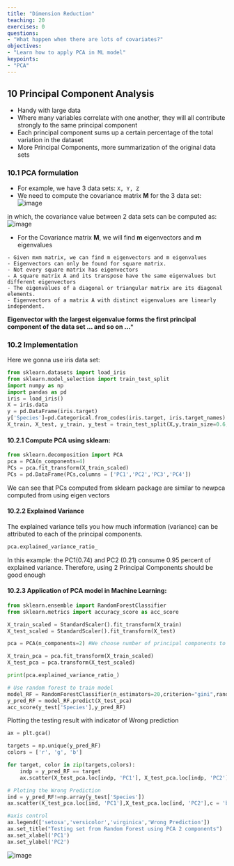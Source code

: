 ```yaml
---
title: "Dimension Reduction"
teaching: 20
exercises: 0
questions:
- "What happen when there are lots of covariates?"
objectives:
- "Learn how to apply PCA in ML model"
keypoints:
- "PCA"
---
```


## 10 Principal Component Analysis
- Handy with large data
- Where many variables correlate with one another, they will all contribute strongly to the same principal component
- Each principal component sums up a certain percentage of the total variation in the dataset
- More Principal Components, more summarization of the original data sets

### 10.1 PCA formulation
- For example, we have 3 data sets: `X, Y, Z`
- We need to compute the covariance matrix **M** for the 3 data set:
![image](https://user-images.githubusercontent.com/43855029/114459677-d67c0980-9bae-11eb-85b2-758a98f0cd29.png)

in which, the covariance value between 2 data sets can be computed as:
![image](https://user-images.githubusercontent.com/43855029/114459740-ea277000-9bae-11eb-9259-8ef1b233c0fa.png)

- For the Covariance matrix **M**, we will find **m** eigenvectors and **m** eigenvalues

```
- Given mxm matrix, we can find m eigenvectors and m eigenvalues
- Eigenvectors can only be found for square matrix.
- Not every square matrix has eigenvectors
- A square matrix A and its transpose have the same eigenvalues but different eigenvectors
- The eigenvalues of a diagonal or triangular matrix are its diagonal elements.
- Eigenvectors of a matrix A with distinct eigenvalues are linearly independent.
```

**Eigenvector with the largest eigenvalue forms the first principal component of the data set
… and so on …***

### 10.2 Implementation
Here we gonna use iris data set:
```python
from sklearn.datasets import load_iris
from sklearn.model_selection import train_test_split
import numpy as np
import pandas as pd
iris = load_iris()
X = iris.data
y = pd.DataFrame(iris.target)
y['Species']=pd.Categorical.from_codes(iris.target, iris.target_names)
X_train, X_test, y_train, y_test = train_test_split(X,y,train_size=0.6,random_state=123)
```

#### 10.2.1 Compute PCA using sklearn:
```python
from sklearn.decomposition import PCA
pca = PCA(n_components=4)
PCs = pca.fit_transform(X_train_scaled)
PCs = pd.DataFrame(PCs,columns = ['PC1','PC2','PC3','PC4'])
```
We can see that PCs computed from sklearn package are similar to newpca computed from using eigen vectors
#### 10.2.2 Explained Variance
The explained variance tells you how much information (variance) can be attributed to each of the principal components. 
```python
pca.explained_variance_ratio_
```
In this example: the PC1(0.74) and PC2 (0.21) consume 0.95 percent of explained variance. Therefore, using 2 Principal Components should be good enough
#### 10.2.3 Application of PCA model in Machine Learning:

```python
from sklearn.ensemble import RandomForestClassifier
from sklearn.metrics import accuracy_score as acc_score

X_train_scaled = StandardScaler().fit_transform(X_train)
X_test_scaled = StandardScaler().fit_transform(X_test)

pca = PCA(n_components=2) #We choose number of principal components to be 2

X_train_pca = pca.fit_transform(X_train_scaled)
X_test_pca = pca.transform(X_test_scaled)

print(pca.explained_variance_ratio_)

# Use random forest to train model
model_RF = RandomForestClassifier(n_estimators=20,criterion="gini",random_state=1234).fit(X_train_pca, y_train['Species'])
y_pred_RF = model_RF.predict(X_test_pca)
acc_score(y_test['Species'],y_pred_RF)
```
Plotting the testing result with indicator of Wrong prediction
```python
ax = plt.gca()

targets = np.unique(y_pred_RF)
colors = ['r', 'g', 'b']

for target, color in zip(targets,colors):
    indp = y_pred_RF == target
    ax.scatter(X_test_pca.loc[indp, 'PC1'], X_test_pca.loc[indp, 'PC2'],c = color)

# Ploting the Wrong Prediction
ind = y_pred_RF!=np.array(y_test['Species'])
ax.scatter(X_test_pca.loc[ind, 'PC1'],X_test_pca.loc[ind, 'PC2'],c = 'black')

#axis control
ax.legend(['setosa','versicolor','virginica','Wrong Prediction'])  
ax.set_title("Testing set from Random Forest using PCA 2 components")
ax.set_xlabel('PC1')
ax.set_ylabel('PC2')
```
![image](https://user-images.githubusercontent.com/43855029/115561017-24fe6780-a283-11eb-8d9e-4a04b3a2e9a2.png)
